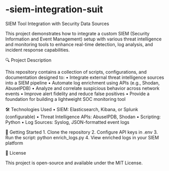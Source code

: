 # -siem-integration-suit
SIEM Tool Integration with Security Data Sources

This project demonstrates how to integrate a custom SIEM (Security Information and Event Management) setup with various threat intelligence and monitoring tools to enhance real-time detection, log analysis, and incident response capabilities.

🔍 Project Description

This repository contains a collection of scripts, configurations, and documentation designed to:
	•	Integrate external threat intelligence sources into a SIEM pipeline
	•	Automate log enrichment using APIs (e.g., Shodan, AbuseIPDB)
	•	Analyze and correlate suspicious behavior across network events
	•	Improve alert fidelity and reduce false positives
	•	Provide a foundation for building a lightweight SOC monitoring tool

🛠️ Technologies Used
	•	SIEM: Elasticsearch, Kibana, or Splunk (configurable)
	•	Threat Intelligence APIs: AbuseIPDB, Shodan
	•	Scripting: Python
	•	Log Sources: Syslog, JSON-formatted event logs

🚀 Getting Started
	1.	Clone the repository
	2.	Configure API keys in .env
	3.	Run the script: python enrich_logs.py
	4.	View enriched logs in your SIEM platform

📄 License

This project is open-source and available under the MIT License.
